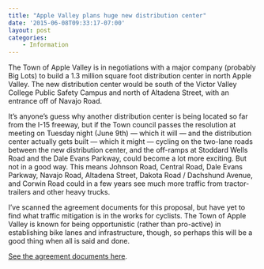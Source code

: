 ```yaml
---
title: "Apple Valley plans huge new distribution center"
date: '2015-06-08T09:33:17-07:00'
layout: post
categories:
    - Information
---
```


The Town of Apple Valley is in negotiations with a major company (probably Big Lots) to build a 1.3 million square foot distribution center in north Apple Valley. The new distribution center would be south of the Victor Valley College Public Safety Campus and north of Altadena Street, with an entrance off of Navajo Road.

It’s anyone’s guess why another distribution center is being located so far from the I-15 freeway, but if the Town council passes the resolution at meeting on Tuesday night (June 9th) — which it will — and the distribution center actually gets built — which it might — cycling on the two-lane roads between the new distribution center, and the off-ramps at Stoddard Wells Road and the Dale Evans Parkway, could become a lot more exciting. But not in a good way. This means Johnson Road, Central Road, Dale Evans Parkway, Navajo Road, Altadena Street, Dakota Road / Dachshund Avenue, and Corwin Road could in a few years see much more traffic from tractor-trailers and other heavy trucks.

I’ve scanned the agreement documents for this proposal, but have yet to find what traffic mitigation is in the works for cyclists. The Town of Apple Valley is known for being opportunistic (rather than pro-active) in establishing bike lanes and infrastructure, though, so perhaps this will be a good thing when all is said and done.

[See the agreement documents here](http://waterwedoing.website/docs/toav/2015/20150609-TOAV-OPA-with-big-lots.php).